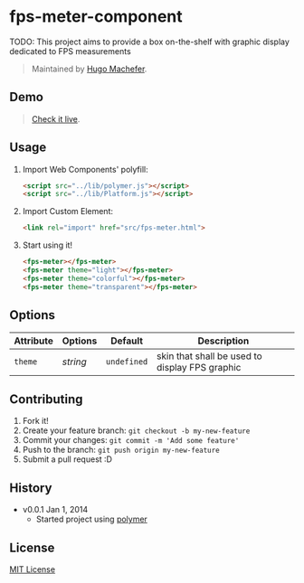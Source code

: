 fps-meter-component
===================


TODO: This project aims to provide a box on-the-shelf with graphic display dedicated to FPS measurements

> Maintained by [Hugo Machefer](https://github.com/hmachefe).

## Demo

> [Check it live](http://hugo.machefer.free.fr/fps-meter-component/).

## Usage

1. Import Web Components' polyfill:

	```html
	<script src="../lib/polymer.js"></script>
	<script src="../lib/Platform.js"></script>	
	```

2. Import Custom Element:

	```html
    <link rel="import" href="src/fps-meter.html">
	```

3. Start using it!

	```html
    <fps-meter></fps-meter>
    <fps-meter theme="light"></fps-meter>
    <fps-meter theme="colorful"></fps-meter>
    <fps-meter theme="transparent"></fps-meter>
	```

## Options

Attribute  | Options                   | Default             | Description
---        | ---                       | ---                 | ---
`theme`    | *string*                     | `undefined`                 | skin that shall be used to display FPS graphic

## Contributing

1. Fork it!
2. Create your feature branch: `git checkout -b my-new-feature`
3. Commit your changes: `git commit -m 'Add some feature'`
4. Push to the branch: `git push origin my-new-feature`
5. Submit a pull request :D

## History

* v0.0.1 Jan 1, 2014
	* Started project using [polymer](https://github.com/polymer/polymer)

## License

[MIT License](http://opensource.org/licenses/MIT)
